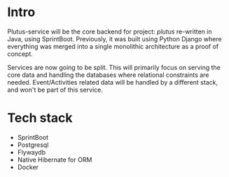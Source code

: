 # Intro

Plutus-service will be the core backend for project: *plutus* re-written in Java, using SprintBoot. Previously, it was built using Python Django where everything was merged into a single monolithic architecture as a proof of concept.

Services are now going to be split. This will primarily focus on serving the core data and handling the databases where relational constraints are needed. Event/Activities related data will be handled by a different stack, and won't be part of this service.

# Tech stack

* SprintBoot
* Postgresql
* Flywaydb
* Native Hibernate for ORM
* Docker
